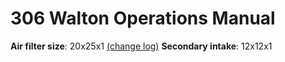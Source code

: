 # 306 Walton Operations Manual

__Air filter size__: 20x25x1 [(change log)](./air-filter-logs.md)
__Secondary intake__: 12x12x1

